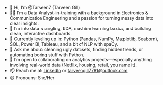 - 👋 Hi, I’m @Tarveen7 (Tarveen Gill)
- 👩‍💻 I’m a Data Analyst-in-training with a background in Electronics & Communication Engineering and a passion for turning messy data into clear insights.
- 👀 I’m into data wrangling, EDA, machine learning basics, and building clean, interactive dashboards.
- 🌱 Currently leveling up in: Python (Pandas, NumPy, Matplotlib, Seaborn), SQL, Power BI, Tableau, and a bit of NLP with spaCy.
- 💬 Ask me about: cleaning ugly datasets, finding hidden trends, or automating boring stuff with Python.
- 💞️ I’m open to collaborating on analytics projects—especially anything involving real-world data (Netflix, housing, retail, you name it).
- 📫 Reach me at: [LinkedIn](https://www.linkedin.com/in/tarveen-gill) or tarveengill7781@outlook.com
- 😄 Pronouns: She/Her

